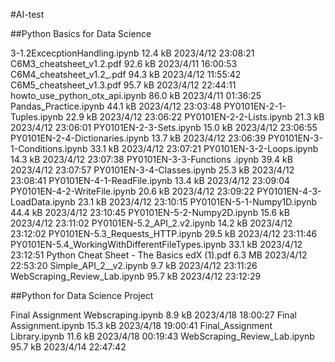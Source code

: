 #AI-test

##Python Basics for Data Science

3-1.2ExcecptionHandling.ipynb	12.4 kB	2023/4/12 23:08:21
C6M3_cheatsheet_v1.2.pdf	92.6 kB	2023/4/11 16:00:53
C6M4_cheatsheet_v1.2_.pdf	94.3 kB	2023/4/12 11:55:42
C6M5_cheatsheet_v1.3.pdf	95.7 kB	2023/4/12 22:44:11
howto_use_python_otx_api.ipynb	86.0 kB	2023/4/11 01:36:25
Pandas_Practice.ipynb	44.1 kB	2023/4/12 23:03:48
PY0101EN-2-1-Tuples.ipynb	22.9 kB	2023/4/12 23:06:22
PY0101EN-2-2-Lists.ipynb	21.3 kB	2023/4/12 23:06:01
PY0101EN-2-3-Sets.ipynb	15.0 kB	2023/4/12 23:06:55
PY0101EN-2-4-Dictionaries.ipynb	13.7 kB	2023/4/12 23:06:39
PY0101EN-3-1-Conditions.ipynb	33.1 kB	2023/4/12 23:07:21
PY0101EN-3-2-Loops.ipynb	14.3 kB	2023/4/12 23:07:38
PY0101EN-3-3-Functions .ipynb	39.4 kB	2023/4/12 23:07:57
PY0101EN-3-4-Classes.ipynb	25.3 kB	2023/4/12 23:08:41
PY0101EN-4-1-ReadFile.ipynb	13.4 kB	2023/4/12 23:09:04
PY0101EN-4-2-WriteFile.ipynb	20.6 kB	2023/4/12 23:09:22
PY0101EN-4-3-LoadData.ipynb	23.1 kB	2023/4/12 23:10:15
PY0101EN-5-1-Numpy1D.ipynb	44.4 kB	2023/4/12 23:10:45
PY0101EN-5-2-Numpy2D.ipynb	15.6 kB	2023/4/12 23:11:02
PY0101EN-5.2_API_2.v2.ipynb	14.2 kB	2023/4/12 23:12:02
PY0101EN-5.3_Requests_HTTP.ipynb	29.5 kB	2023/4/12 23:11:46
PY0101EN-5.4_WorkingWithDifferentFileTypes.ipynb	33.1 kB	2023/4/12 23:12:51
Python Cheat Sheet - The Basics edX (1).pdf	6.3 MB	2023/4/12 22:53:20
Simple_API_2__v2.ipynb	9.7 kB	2023/4/12 23:11:26
WebScraping_Review_Lab.ipynb	95.7 kB	2023/4/12 23:12:29




##Python for Data Science Project

Final Assignment Webscraping.ipynb	8.9 kB	2023/4/18 18:00:27
Final Assignment.ipynb	15.3 kB	2023/4/18 19:00:41
Final_Assignment Library.ipynb	11.6 kB	2023/4/18 00:19:43
WebScraping_Review_Lab.ipynb	95.7 kB	2023/4/14 22:47:42

